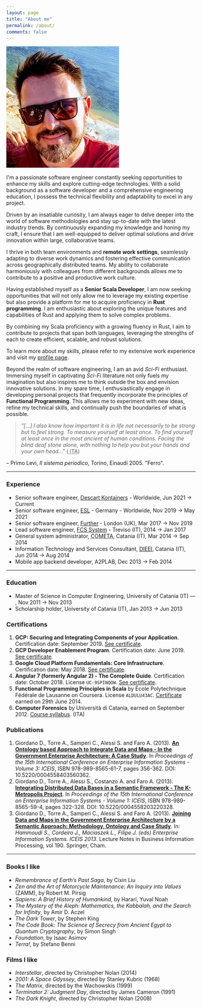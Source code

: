 ```yaml
---
layout: page
title: "About me"
permalink: /about/
comments: false
---
```


<div class="profile-picture-container">
    <img class="profile-picture" src="/assets/img/alfredo_torre.jpg">
</div>

I'm a passionate software engineer constantly seeking opportunities to enhance my skills and explore cutting-edge technologies. With a solid background as a software developer and a comprehensive engineering education, I possess the technical flexibility and adaptability to excel in any project.

Driven by an insatiable curiosity, I am always eager to delve deeper into the world of software methodologies and stay up-to-date with the latest industry trends. By continuously expanding my knowledge and honing my craft,
I ensure that I am well-equipped to deliver optimal solutions and drive innovation within large, collaborative teams.

I thrive in both team environments and **remote work settings**, seamlessly adapting to diverse work dynamics and fostering effective communication across geographically distributed teams. My ability to collaborate harmoniously with colleagues from different backgrounds allows me to contribute to a positive and productive work culture.

Having established myself as a **Senior Scala Developer**, I am now seeking opportunities that will not only allow me to leverage my existing expertise but also provide a platform for me to acquire proficiency in **Rust programming**. 
I am enthusiastic about exploring the unique features and capabilities of Rust and applying them to solve complex problems.

By combining my Scala proficiency with a growing fluency in Rust, I aim to contribute to projects that span both languages, leveraging the strengths of each to create efficient, scalable, and robust solutions.

To learn more about my skills, please refer to my extensive work experience and visit my [<i class="fab fa-linkedin"></i> profile page](https://uk.linkedin.com/in/alfredotorre/en).

Beyond the realm of software engineering, I am an avid _Sci-Fi_ enthusiast. Immersing myself in captivating _Sci-Fi_ literature not only fuels my imagination but also inspires me to think outside the box and envision innovative solutions. 
In my spare time, I enthusiastically engage in developing personal projects that frequently incorporate the principles of **Functional Programming**. This allows me to experiment with new ideas, refine my technical skills, and continually push the boundaries of what is possible.

>  *"[...] I also know how important it is in life not necessarily to be strong but to feel strong. To measure yourself at least once. To find yourself at least once in the most ancient of human conditions. Facing the blind deaf stone alone, with nothing to help you but your hands and your own head…"* 
(<abbr title="[...] E quanto importi nella vita, non già di esser forti, ma di sentirsi forti, di essersi misurati almeno una volta, di essersi trovati almeno una volta nella condizione umana più antica, soli davanti alla pietra cieca e sorda, senza altri aiuti che le proprie mani e la propria testa…"><i class="fab fa-readme"></i> ITA</abbr>)

&ndash; Primo Levi, _Il sistema periodico_, Torino, Einaudi 2005. "Ferro".

---

### Experience

- Senior software engineer, [Descart Kontainers][kontainers] - Worldwide, Jun 2021 → Current
- Senior software engineer, [ESL][esl] - Germany - Worldwide, Nov 2019 → May 2021
- Senior software engineer, [Further][further] - London (UK), Mar 2017 → Nov 2019
- Lead software engineer, [FCS System][fcs] - Treviso (IT), 2014 → Jan 2017 
- General system administrator, <abbr title="Consortium for the promotion and adoption of advanced computing technologies">COMETA</abbr>, Catania (IT), Mar 2014 → Sep 2014
- Information Technology and Services Consultant, [DIEEI][DIEEI], Catania (IT), Jun 2014 → Aug 2014
- Mobile app backend developer, A2PLAB, Dec 2013 → Feb 2014

---

### Education

- Master of Science in Computer Engineering, University of Catania (IT) &mdash; [<i class="fas fa-file-alt"></i>][thesis-ppt], Nov 2011 → Nov 2013
- Scholarship holder, University of Catania (IT), Jan 2013 → Jun 2013

### Certifications

1. **GCP: Securing and Integrating Components of your Application**. Certification date: September 2019. [See certificate][gcp-integration-certificate].
2. **GCP Developer Enablement Program**. Certification date: June 2019. [See certificate][gcp-emblement-certificate].
3. **Google Cloud Platform Fundamentals: Core Infrastructure**. Certification date: May 2018. [See certificate][gcp-fundamentals-certificate].
4. **Angular 7 (formerly Angular 2) - The Complete Guide**. Certification date: October 2018. License `UC-9SPINQOW`. [See certificate][angular-certificate].
5. **Functional Programming Principles in Scala** by École Polytechnique Fédérale de Lausanne on Coursera. License `ALDULU43AC`. [Certificate][scala-certificate] earned on 29th June 2014.
6. **Computer Forensics** by Universit&agrave; di Catania, earned on September 2012. [Course syllabus][computer-forensics]. (ITA)

### Publications

1. Giordano D., Torre A., Samperi C., Alessi S. and Faro A. (2013). [**An Ontology based Approach to Integrate Data and Maps - In the Government Enterprise Architecture: A Case Study**][pub1]. In *Proceedings of the 15th International Conference on Enterprise Information Systems - Volume 3: ICEIS*, ISBN 978-989-8565-61-7, pages 356-362. DOI: 10.5220/0004558403560362.
2. Giordano D., Torre A., Alessi S., Costanzo A. and Faro A. (2013). [**Integrating Distributed Data Bases in a Semantic Framework - The K-Metropolis Project**][pub2]. In *Proceedings of the 15th International Conference on Enterprise Information Systems - Volume 1: ICEIS*, ISBN 978-989-8565-59-4, pages 322-328. DOI: 10.5220/0004558203220328.
3. Giordano D., Torre A., Samperi C., Alessi S. and Faro A. (2013). [**Joining Data and Maps in the Government Enterprise Architecture by a Semantic Approach: Methodology, Ontology and Case Study**][pub3]. In: *Hammoudi S., Cordeiro J., Maciaszek L., Filipe J. (eds) Enterprise Information Systems. ICEIS 2013*. Lecture Notes in Business Information Processing, vol 190. Springer, Cham.

---

### Books I like
- _Remembrance of Earth’s Past Saga_, by Cixin Liu
- _Zen and the Art of Motorcycle Maintenance: An Inquiry into Values_ (ZAMM), by Robert M. Pirsig
- _Sapiens: A Brief History of Humankind_, by Harari, Yuval Noah
- _The Mystery of the Aleph: Mathematics, the Kabbalah, and the Search for Infinity_, by Amir D. Aczel
- _The Dark Tower_, by Stephen King
- _The Code Book: The Science of Secrecy from Ancient Egypt to Quantum Cryptography_, by Simon Singh
- _Foundation_, by Isaac Asimov
- _Terra!_, by Stefano Benni

### Films I like
- _Interstellar_, directed by Christopher Nolan (2014)
- _2001: A Space Odyssey_, directed by Stanley Kubric (1968)
- _The Matrix_, directed by the Wachowskis (1999)
- _Terminator 2: Judgment Day_, directed by James Cameron (1991)
- _The Dark Knight_, directed by Christopher Nolan (2008)


[pub1]: http://www.scitepress.org/DigitalLibrary/PublicationsDetail.aspx?ID=CccYZBTmc8E%3d
[pub2]: http://www.scitepress.org/PublicationsDetail.aspx?ID=miXBzCLi2To=&t=1
[pub3]: https://link.springer.com/chapter/10.1007/978-3-319-09492-2_30#citeas
[angular-certificate]: https://www.udemy.com/certificate/UC-9SPINQOW/
[scala-certificate]: https://www.coursera.org/account/accomplishments/verify/ALDULU43AC
[gcp-fundamentals-certificate]: https://www.coursera.org/account/accomplishments/certificate/24XRUYHYQFPT
[gcp-emblement-certificate]: https://badges.codemotion.com/ffe24fc1e4c1e00754bb1c778ccf7c0c5846e2ff/learning/f6e1126cedebf23e1463aee73f9df08783640400.html
[gcp-integration-certificate]: https://www.coursera.org/account/accomplishments/verify/RZ4F46CGD885
[computer-forensics]: http://www.dmi.unict.it/~battiato/CF1112/CF1112.html
[DIEEI]: http://www.dieei.unict.it/en
[further]: https://www.go-further.co
[esl]: https://about.eslgaming.com
[kontainers]: https://kontainers.com/
[fcs]: https://www.fcssystem.com
[thesis-ppt]: https://www.slideshare.net/alfredotorre1/presentation-28760482

[sentenza-github]: https://github.com/sentenza
